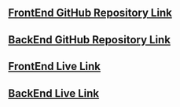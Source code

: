 ## [FrontEnd GitHub Repository Link](https://github.com/SunjidaAkter/book_catalog_client)

## [BackEnd GitHub Repository Link](https://github.com/SunjidaAkter/book_catalog_server)

## [FrontEnd Live Link](https://book-catalog-43d00.web.app)

## [BackEnd Live Link](https://book-catalog-server-pi.vercel.app)
